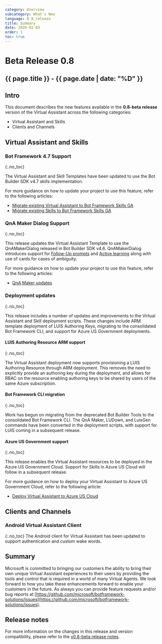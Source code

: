```yaml
---
category: Overview
subcategory: What's New
language: 0_8_release
title: Summary
date: 2020-02-03
order: 1
toc: true
---
```


# Beta Release 0.8
## {{ page.title }} - {{ page.date | date: "%D" }}

## Intro
This document describes the new features available in the **0.8-beta release** version of the Virtual Assistant across the following categories:
- Virtual Assistant and Skills
- Clients and Channels

## Virtual Assistant and Skills
### Bot Framework 4.7 Support
{:.no_toc}

The Virtual Assistant and Skill Templates have been updated to use the Bot Builder SDK v4.7 skills implementation. 

For more guidance on how to update your project to use this feature, refer to the following articles:
- [Migrate existing Virtual Assistant to Bot Framework Skills GA]({{site.baseurl}}/overview/whats-new/0.8-beta/migrate-existing-va-to-0.8)
- [Migrate existing Skills to Bot Framework Skills GA]({{site.baseurl}}/overview/whats-new/0.8-beta/migrate-existing-skills-to-0.8)

### QnA Maker Dialog Support
{:.no_toc}

This release updates the Virtual Assistant Template to use the QnAMakerDialog released in Bot Builder SDK v4.6. QnAMakerDialog introduces support for [Follow-Up prompts](https://docs.microsoft.com/en-us/azure/cognitive-services/qnamaker/how-to/multiturn-conversation) and [Active learning](https://docs.microsoft.com/en-us/azure/cognitive-services/qnamaker/how-to/improve-knowledge-base) along with use of cards for cases of ambiguity. 

For more guidance on how to update your project to use this feature, refer to the following articles:
- [QnA Maker updates]({{site.baseurl}}/overview/whats-new/0.8-beta/qnamaker)

### Deployment updates
{:.no_toc}

This release includes a number of updates and improvements to the Virtual Assistant and Skill deployment scripts. These changes include ARM template deployment of LUIS Authoring Keys, migrating to the consolidated Bot Framework CLI, and support for Azure US Government deployments. 

#### LUIS Authoring Resource ARM support
{:.no_toc}

The Virtual Assistant deployment now supports provisioning a LUIS Authoring Resource through ARM deployment. This removes the need to explicitly provide an authoring key during the deployment, and allows for RBAC on the resource enabling authoring keys to be shared by users of the same Azure subscription. 

#### Bot Framework CLI migration
{:.no_toc}

Work has begun on migrating from the deprecated Bot Builder Tools to the consolidated Bot Framework CLI. The QnA Maker, LUDown, and LuisGen commands have been converted in the deployment scripts, with support for LUIS coming in a subsequent release.

#### Azure US Government support
{:.no_toc}

This release enables the Virtual Assistant resources to be deployed in the Azure US Government Cloud. Support for Skills in Azure US Cloud will follow in a subsequent release.

For more guidance on how to deploy your Virtual Assistant to Azure US Government Cloud, refer to the following article:
- [Deploy Virtual Assistant to Azure US Cloud]({{site.baseurl}}//overview/whats-new/0.8-beta/azure-gov-deployment)

## Clients and Channels
### Android Virtual Assistant Client
{:.no_toc}
The Android client for Virtual Assistant has been updated to support authentication and custom wake words.

## Summary
Microsoft is committed to bringing our customers the ability to bring their own unique Virtual Assistant experiences to their users by providing the tools and control that is required in a world of many Virtual Agents. We look forward to how you take these enhancements forward to enable your customers in the future. As always you can provide feature requests and/or bug reports at [https://github.com/microsoft/botframework-solutions/issues](https://github.com/microsoft/botframework-solutions/issues).

## Release notes
For more information on the changes in this release and version compatibility, please refer to the [v0.8-beta release notes](https://github.com/microsoft/botframework-solutions/releases/tag/v0.8-beta). 
